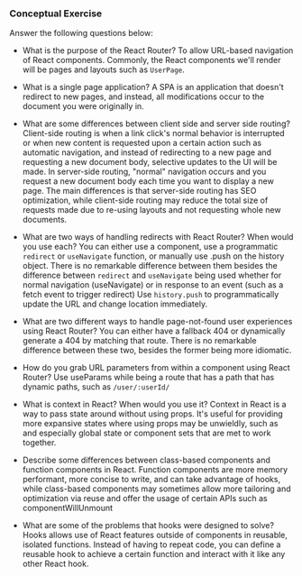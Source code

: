 ### Conceptual Exercise

Answer the following questions below:

- What is the purpose of the React Router?
  To allow URL-based navigation of React components. Commonly, the React components we'll render will be pages and layouts such as `UserPage`.

- What is a single page application?
  A SPA is an application that doesn't redirect to new pages, and instead, all modifications occur to the document you were originally in.

- What are some differences between client side and server side routing?
  Client-side routing is when a link click's normal behavior is interrupted or when new content is requested upon a certain action such as automatic navigation, and instead of redirecting to a new page and requesting a new document body, selective updates to the UI will be made.
  In server-side routing, "normal" navigation occurs and you request a new document body each time you want to display a new page.
  The main differences is that server-side routing has SEO optimization, while client-side routing may reduce the total size of requests made due to re-using layouts and not requesting whole new documents.

- What are two ways of handling redirects with React Router? When would you use each?
  You can either use a <Redirect/> component, use a programmatic `redirect` or `useNavigate` function, or manually use .push on the history object.
  There is no remarkable difference between them besides the difference between `redirect` and `useNavigate` being used whether for normal navigation (useNavigate) or in response to an event (such as a fetch event to trigger redirect)
  Use `history.push` to programmatically update the URL and change location immediately.

- What are two different ways to handle page-not-found user experiences using React Router?
  You can either have a fallback 404 or dynamically generate a 404 by matching that route.
  There is no remarkable difference between these two, besides the former being more idiomatic.

- How do you grab URL parameters from within a component using React Router?
  Use useParams while being a route that has a path that has dynamic paths, such as `/user/:userId/`

- What is context in React? When would you use it?
  Context in React is a way to pass state around without using props. It's useful for providing more expansive states where using props may be unwieldly, such as and especially global state or component sets that are met to work together.

- Describe some differences between class-based components and function
  components in React.
  Function components are more memory performant, more concise to write, and can take advantage of hooks, while class-based components may sometimes allow more tailoring and optimization via reuse and offer the usage of certain APIs such as componentWillUnmount

- What are some of the problems that hooks were designed to solve?
  Hooks allows use of React features outside of components in reusable, isolated functions. Instead of having to repeat code, you can define a reusable hook to achieve a certain function and interact with it like any other React hook.
